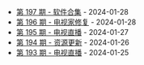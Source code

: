 * [第 197 期 - 软件合集](https://day.tsq360.cf/posts/197-软件合集) - 2024-01-28
* [第 196 期 - 电视家修复](https://day.tsq360.cf/posts/196-电视家修复) - 2024-01-28
* [第 195 期 - 电视直播](https://day.tsq360.cf/posts/195-电视直播) - 2024-01-27
* [第 194 期 - 资源更新](https://day.tsq360.cf/posts/194-资源更新) - 2024-01-26
* [第 193 期 - 电视直播](https://day.tsq360.cf/posts/193-电视直播) - 2024-01-25
